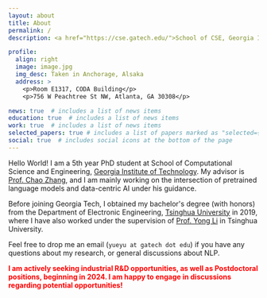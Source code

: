 ```yaml
---
layout: about
title: About
permalink: /
description: <a href="https://cse.gatech.edu/">School of CSE, Georgia Institute of Technology</a>

profile:
  align: right
  image: image.jpg
  img_desc: Taken in Anchorage, Alsaka
  address: >
    <p>Room E1317, CODA Building</p>
    <p>756 W Peachtree St NW, Atlanta, GA 30308</p>

news: true  # includes a list of news items
education: true  # includes a list of news items
work: true  # includes a list of news items
selected_papers: true # includes a list of papers marked as "selected={true}"
social: true  # includes social icons at the bottom of the page
---
```

Hello World! I am a 5th year PhD student at School of Computational Science and Engineering, [Georgia Institute of Technology](https://gatech.edu/). My advisor is [Prof. Chao Zhang](http://chaozhang.org), and I am mainly working on the intersection of pretrained language models and data-centric AI under his guidance.

Before joining Georgia Tech, I obtained my bachelor's degree (with honors) from the Department of Electronic Engineering, [Tsinghua University](https://www.tsinghua.edu.cn/en/) in 2019, where I have also worked under the supervision of [Prof. Yong Li](http://fi.ee.tsinghua.edu.cn/~liyong/) in Tsinghua University.

Feel free to drop me an email (`yueyu at gatech dot edu`) if you have any questions about my research, or general discussions about NLP.

**<span style="color:red">I am actively seeking industrial R&D opportunities, as well as Postdoctoral positions, beginning in 2024. I am happy to engage in discussions regarding potential opportunities!</span>**

